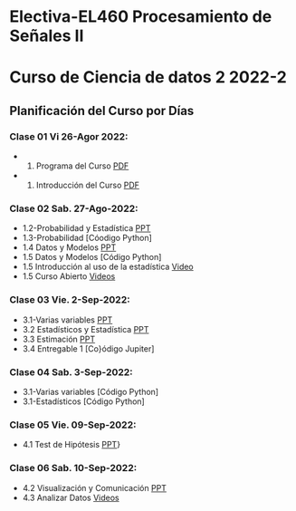 # Electiva-EL460 Procesamiento de Señales II
# Curso de Ciencia de datos 2 2022-2
## Planificación del Curso por Días

### Clase 01 Vi 26-Agor 2022:
* 01. Programa del Curso [PDF](https://github.com/joseramoniglesias/EL460_Ciencia_de_Datos_2/blob/main/clases/Generales/Programa/PLAN%20DE%20ASIGNATURA_EL442_TRATAMIENTO_SE%C3%91ALES_2021_Corregido.pdf)
* 01. Introducción del Curso [PDF](https://https://github.com/joseramoniglesias/EL460_Ciencia_de_datos_2/blob/main/Clases/Cap%C3%ADtulo_01/Presentaciones/Clase%201%20-%202022%20-%20Intro.pdf)

### Clase 02 Sab. 27-Ago-2022:
* 1.2-Probabilidad y Estadística [PPT](https://github.com/joseramoniglesias/EL460_Ciencia_de_datos_2/blob/main/Clases/Cap%C3%ADtulo_01/Presentaciones/Clase%201%20-%202022%20-%20Probabilidad%20.pdf)
* 1.3-Probabilidad [Cóodigo Python]
* 1.4 Datos y Modelos [PPT](https://github.com/joseramoniglesias/EL460_Ciencia_de_datos_2/blob/main/Clases/Cap%C3%ADtulo_01/Presentaciones/Clase%202%20-%202022-%20Datos%20y%20Modelos.pdf)
* 1.5 Datos y Modelos [Código Python]
* 1.5 Introducción al uso de la estadística [Video](https://www.youtube.com/watch?v=hODwSUX0kT4)
* 1.5 Curso Abierto [Videos](https://www.youtube.com/playlist?list=PL8dPuuaLjXtNM_Y-bUAhblSAdWRnmBUcr)

### Clase 03 Vie. 2-Sep-2022:
* 3.1-Varias variables [PPT](https://github.com/joseramoniglesias/EL460_Ciencia_de_datos_2/blob/main/Clases/Cap%C3%ADtulo_01/Presentaciones/Clase%203%20-%202022%20-%20Varias%20Variables.pdf)
* 3.2 Estadísticos y Estadística [PPT](https://github.com/joseramoniglesias/EL460_Ciencia_de_datos_2/blob/main/Clases/Cap%C3%ADtulo_01/Presentaciones/Clase%203%20-%202022-%20Estad%C3%ADsticos%20y%20Estad%C3%ADstica.pdf)
* 3.3 Estimación [PPT](https://github.com/joseramoniglesias/EL460_Ciencia_de_datos_2/blob/main/Clases/Cap%C3%ADtulo_01/Presentaciones/Clase%203%20-%202022-%20Estimaci%C3%B3n.pdf)
* 3.4 Entregable 1 [Co}ódigo Jupiter]

### Clase 04 Sab. 3-Sep-2022:
* 3.1-Varias variables [Código Python]
* 3.1-Estadísticos [Código Python]

### Clase 05 Vie. 09-Sep-2022:
* 4.1 Test de Hipótesis [PPT](https://github.com/joseramoniglesias/EL460_Ciencia_de_datos_2/blob/main/Clases/Cap%C3%ADtulo_01/Presentaciones/Clase%204%20-%202022%20-%20Test%20de%20Hip%C3%B3tesis.pdf)}

### Clase 06 Sab. 10-Sep-2022:
* 4.2 Visualización y Comunicación [PPT](https://github.com/joseramoniglesias/EL460_Ciencia_de_datos_2/blob/main/Clases/Cap%C3%ADtulo_01/Presentaciones/Clase%204%20-%202022%20-%20Visualizaci%C3%B3n%20y%20comunicaci%C3%B3n.pdf)
* 4.3 Analizar Datos [Videos](https://www.youtube.com/watch?v=usdJgEwMinM)
